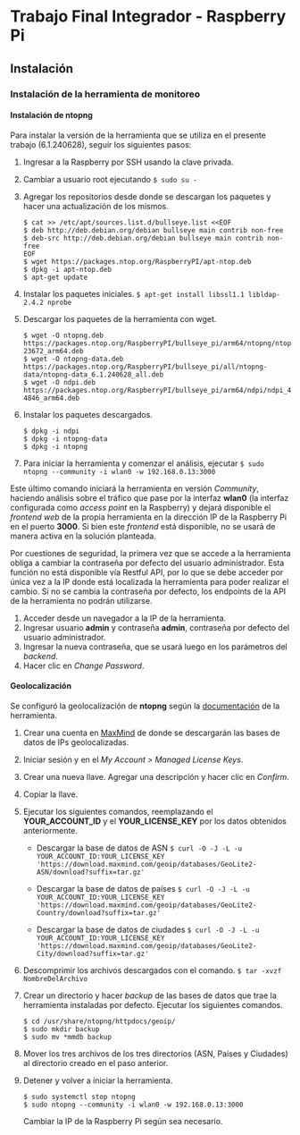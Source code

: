 # Trabajo Final Integrador - Raspberry Pi
## Instalación
### Instalación de la herramienta de monitoreo
#### Instalación de ntopng

Para instalar la versión de la herramienta que se utiliza en el presente trabajo (6.1.240628), seguir los siguientes pasos:

1. Ingresar a la Raspberry por SSH usando la clave privada.
2. Cambiar a usuario root ejecutando ```$ sudo su -```
3. Agregar los repositorios desde donde se descargan los paquetes y hacer una actualización de los mismos.

    ```
    $ cat >> /etc/apt/sources.list.d/bullseye.list <<EOF
    $ deb http://deb.debian.org/debian bullseye main contrib non-free
    $ deb-src http://deb.debian.org/debian bullseye main contrib non-free
    EOF
    $ wget https://packages.ntop.org/RaspberryPI/apt-ntop.deb 
    $ dpkg -i apt-ntop.deb
    $ apt-get update 
    ```
4. Instalar los paquetes iniciales.
    ```$ apt-get install libssl1.1 libldap-2.4.2 nprobe```
5. Descargar los paquetes de la herramienta con wget.
    ```
    $ wget -O ntopng.deb https://packages.ntop.org/RaspberryPI/bullseye_pi/arm64/ntopng/ntopng_6.1.240628-23672_arm64.deb
    $ wget -O ntopng-data.deb https://packages.ntop.org/RaspberryPI/bullseye_pi/all/ntopng-data/ntopng-data_6.1.240628_all.deb
    $ wget -O ndpi.deb https://packages.ntop.org/RaspberryPI/bullseye_pi/arm64/ndpi/ndpi_4.9.0-4846_arm64.deb
    ```
6. Instalar los paquetes descargados.
    ```
    $ dpkg -i ndpi
    $ dpkg -i ntopng-data
    $ dpkg -i ntopng
    ```
7. Para iniciar la herramienta y comenzar el análisis, ejecutar
```$ sudo ntopng --community -i wlan0 -w 192.168.0.13:3000```

Este último comando iniciará la herramienta en versión _Community_, haciendo análisis sobre el tráfico que pase por la interfaz **wlan0** (la interfaz configurada como _access point_ en la Raspberry) y dejará disponible el _frontend web_ de la propia herramienta en la dirección IP de la Raspberry Pi en el puerto **3000**. Si bien este _frontend_ está disponible, no se usará de manera activa en la solución planteada. 

Por cuestiones de seguridad, la primera vez que se accede a la herramienta obliga a cambiar la contraseña por defecto del usuario administrador. Esta función no está disponible vía Restful API, por lo que se debe acceder por única vez a la IP donde está localizada la herramienta para poder realizar el cambio.
Si no se cambia la contraseña por defecto, los endpoints de la API de la herramienta no podrán utilizarse.

1. Acceder desde un navegador a la IP de la herramienta.
2. Ingresar usuario **admin** y contraseña **admin**, contraseña por defecto del usuario administrador.
3. Ingresar la nueva contraseña, que se usará luego en los parámetros del _backend_.
4. Hacer clic en _Change Password_.

#### Geolocalización
Se configuró la geolocalización de **ntopng** según la [documentación](https://github.com/ntop/ntopng/blob/dev/doc/README.geolocation.md) de la herramienta.

1. Crear una cuenta en [MaxMind](https://www.maxmind.com/) de donde se descargarán las bases de datos de IPs geolocalizadas.
2. Iniciar sesión y en el _My Account > Managed License Keys_.
3. Crear una nueva llave. Agregar una descripción y hacer clic en _Confirm_.
4. Copiar la llave.
5. Ejecutar los siguientes comandos, reemplazando el **YOUR_ACCOUNT_ID** y el **YOUR_LICENSE_KEY** por los datos obtenidos anteriormente.

    * Descargar la base de datos de ASN
    ```$ curl -O -J -L -u YOUR_ACCOUNT_ID:YOUR_LICENSE_KEY 'https://download.maxmind.com/geoip/databases/GeoLite2-ASN/download?suffix=tar.gz'```

    * Descargar la base de datos de países
    ```$ curl -O -J -L -u YOUR_ACCOUNT_ID:YOUR_LICENSE_KEY 'https://download.maxmind.com/geoip/databases/GeoLite2-Country/download?suffix=tar.gz'```

    * Descargar la base de datos de ciudades
    ```$ curl -O -J -L -u YOUR_ACCOUNT_ID:YOUR_LICENSE_KEY 'https://download.maxmind.com/geoip/databases/GeoLite2-City/download?suffix=tar.gz'```
6. Descomprimir los archivos descargados con el comando.
```$ tar -xvzf NombreDelArchivo```
7. Crear un directorio y hacer _backup_ de las bases de datos que trae la herramienta instaladas por defecto. Ejecutar los siguientes comandos.
    ```
    $ cd /usr/share/ntopng/httpdocs/geoip/
    $ sudo mkdir backup
    $ sudo mv *mmdb backup
    ```
8. Mover los tres archivos de los tres directorios (ASN, Países y Ciudades) al directorio creado en el paso anterior.
9. Detener y volver a iniciar la herramienta.
    ```
    $ sudo systemctl stop ntopng
    $ sudo ntopng --community -i wlan0 -w 192.168.0.13:3000
    ```
    
    Cambiar la IP de la Raspberry Pi según sea necesario.